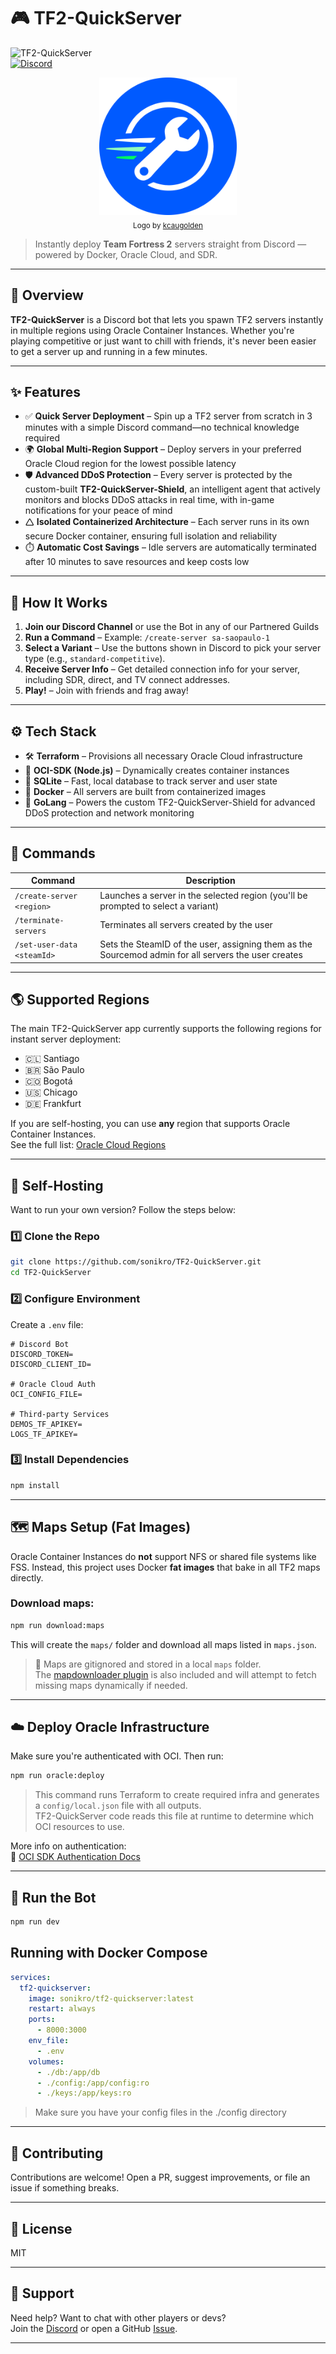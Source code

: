 # 🎮 TF2-QuickServer

![TF2-QuickServer](https://img.shields.io/badge/TF2-QuickServer-blue?style=for-the-badge&logo=steam)  
[![Discord](https://img.shields.io/discord/1359667090092458055?label=Join%20Our%20Discord&logo=discord&style=for-the-badge)](https://discord.gg/HfDgMj73cW)

<!-- Logo -->
<p align="center">
  <img src="assets/logo.png" alt="TF2-QuickServer Logo" width="220" />
  <br/>
  <sub>Logo by <a href="https://www.instagram.com/thecleandesign/">kcaugolden</a></sub>
</p>


> Instantly deploy **Team Fortress 2** servers straight from Discord — powered by Docker, Oracle Cloud, and SDR.



---

## 🚀 Overview

**TF2-QuickServer** is a Discord bot that lets you spawn TF2 servers instantly in multiple regions using Oracle Container Instances. Whether you're playing competitive or just want to chill with friends, it's never been easier to get a server up and running in a few minutes.

---

## ✨ Features

- ✅ **Quick Server Deployment** – Spin up a TF2 server from scratch in 3 minutes with a simple Discord command—no technical knowledge required
- 🌍 **Global Multi-Region Support** – Deploy servers in your preferred Oracle Cloud region for the lowest possible latency
- 🛡️ **Advanced DDoS Protection** – Every server is protected by the custom-built **TF2-QuickServer-Shield**, an intelligent agent that actively monitors and blocks DDoS attacks in real time, with in-game notifications for your peace of mind
- 🛆 **Isolated Containerized Architecture** – Each server runs in its own secure Docker container, ensuring full isolation and reliability
- ⏱️ **Automatic Cost Savings** – Idle servers are automatically terminated after 10 minutes to save resources and keep costs low

---

## 🧐 How It Works

1. **Join our Discord Channel** or use the Bot in any of our Partnered Guilds
2. **Run a Command** – Example: `/create-server sa-saopaulo-1`
3. **Select a Variant** – Use the buttons shown in Discord to pick your server type (e.g., `standard-competitive`).
4. **Receive Server Info** – Get detailed connection info for your server, including SDR, direct, and TV connect addresses.
5. **Play!** – Join with friends and frag away!

---

## ⚙️ Tech Stack

- 🛠️ **Terraform** – Provisions all necessary Oracle Cloud infrastructure  
- 🧪 **OCI-SDK (Node.js)** – Dynamically creates container instances  
- 📂 **SQLite** – Fast, local database to track server and user state  
- 🐳 **Docker** – All servers are built from containerized images  
- 🦫 **GoLang** – Powers the custom TF2-QuickServer-Shield for advanced DDoS protection and network monitoring

---

## 📘 Commands

| Command | Description |
|--------|-------------|
| `/create-server <region>` | Launches a server in the selected region (you'll be prompted to select a variant) |
| `/terminate-servers` | Terminates all servers created by the user |
| `/set-user-data <steamId>` | Sets the SteamID of the user, assigning them as the Sourcemod admin for all servers the user creates |

---

## 🌎 Supported Regions

The main TF2-QuickServer app currently supports the following regions for instant server deployment:

- 🇨🇱 Santiago
- 🇧🇷 São Paulo
- 🇨🇴 Bogotá
- 🇺🇸 Chicago
- 🇩🇪 Frankfurt

If you are self-hosting, you can use **any** region that supports Oracle Container Instances.  
See the full list: [Oracle Cloud Regions](https://www.oracle.com/cloud/public-cloud-regions/)

---

## 🔧 Self-Hosting

Want to run your own version? Follow the steps below:

### 1️⃣ Clone the Repo

```bash
git clone https://github.com/sonikro/TF2-QuickServer.git
cd TF2-QuickServer
```

### 2️⃣ Configure Environment

Create a `.env` file:

```env
# Discord Bot
DISCORD_TOKEN=
DISCORD_CLIENT_ID=

# Oracle Cloud Auth
OCI_CONFIG_FILE=

# Third-party Services
DEMOS_TF_APIKEY=
LOGS_TF_APIKEY=
```

### 3️⃣ Install Dependencies

```bash
npm install
```

---

## 🗺️ Maps Setup (Fat Images)

Oracle Container Instances do **not** support NFS or shared file systems like FSS. Instead, this project uses Docker **fat images** that bake in all TF2 maps directly.

### Download maps:

```bash
npm run download:maps
```

This will create the `maps/` folder and download all maps listed in `maps.json`.

> 📝 Maps are gitignored and stored in a local `maps` folder.  
> The [mapdownloader plugin](https://github.com/spiretf/mapdownloader) is also included and will attempt to fetch missing maps dynamically if needed.

---

## ☁️ Deploy Oracle Infrastructure

Make sure you're authenticated with OCI. Then run:

```bash
npm run oracle:deploy
```

> This command runs Terraform to create required infra and generates a `config/local.json` file with all outputs.  
> TF2-QuickServer code reads this file at runtime to determine which OCI resources to use.

More info on authentication:  
📖 [OCI SDK Authentication Docs](https://docs.oracle.com/en-us/iaas/Content/API/Concepts/sdk_authentication_methods.htm)

---

## 🧪 Run the Bot

```bash
npm run dev
```

## Running with Docker Compose

```yaml
services:
  tf2-quickserver:
    image: sonikro/tf2-quickserver:latest
    restart: always
    ports:
      - 8000:3000
    env_file:
      - .env
    volumes:
      - ./db:/app/db
      - ./config:/app/config:ro
      - ./keys:/app/keys:ro
```

> Make sure you have your config files in the ./config directory

---

## 🤝 Contributing

Contributions are welcome! Open a PR, suggest improvements, or file an issue if something breaks.

---

## 📜 License

MIT

---

## 💬 Support

Need help? Want to chat with other players or devs?  
Join the [Discord](https://discord.gg/HfDgMj73cW) or open a GitHub [Issue](https://github.com/sonikro/TF2-QuickServer/issues).

---